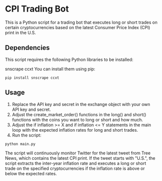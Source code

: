 # CPI Trading Bot

This is a Python script for a trading bot that executes long or short trades on certain cryptocurrencies based on the latest Consumer Price Index (CPI) print in the U.S.

## Dependencies

This script requires the following Python libraries to be installed:

snscrape
ccxt
You can install them using pip:

```pip install snscrape ccxt```

## Usage

1. Replace the API key and secret in the exchange object with your own API key and secret.
2. Adjust the create_market_order() functions in the long() and short() functions with the coins you want to long or short and how much.
3. Adjust the if inflation >= X and if inflation <= Y statements in the main loop with the expected inflation rates for long and short trades.
4. Run the script:

```python main.py```

The script will continuously monitor Twitter for the latest tweet from Tree News, which contains the latest CPI print. If the tweet starts with "U.S.", the script extracts the inter-year inflation rate and executes a long or short trade on the specified cryptocurrencies if the inflation rate is above or below the expected rates.
